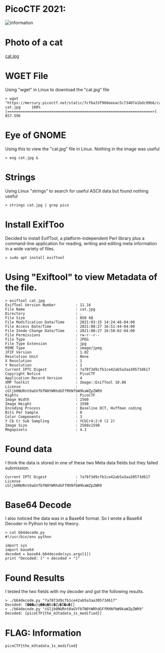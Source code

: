 # PicoCTF 2021: 
![information](https://user-images.githubusercontent.com/38919321/134426194-a8ae603c-2121-4279-8f06-1dec79afeb2a.png)


# Photo of a cat
[cat.jpg](https://mercury.picoctf.net/static/7cf6a33f90deeeac5c73407a1bdc99b6/cat.jpg)


# WGET File
Using "wget" in Linux to download the "cat.jpg" file
```
> wget "https://mercury.picoctf.net/static/7cf6a33f90deeeac5c73407a1bdc99b6/cat.jpg"
cat.jpg		100%[==================================================================>] 857.55K    
```


# Eye of GNOME
Using this to view the "cat.jpg" file in Linux. Nothing in the image was useful
```
> eog cat.jpg &
```


# Strings
Using Linux "strings" to search for useful ASCII data but found nothing useful
```
> strings cat.jpg | grep pico
```


# Install ExifToo 
Decided to install ExifTool, a platform-independent Perl library plus a command-line application for reading, writing and editing meta information in a wide variety of files. 

```
> sudo apt install exiftool
```

# Using "Exiftool" to view Metadata of the file.
```
> exiftool cat.jpg 
ExifTool Version Number         : 11.16
File Name                       : cat.jpg
Directory                       : .
File Size                       : 858 kB
File Modification Date/Time     : 2021:03:15 14:24:46-04:00
File Access Date/Time           : 2021:08:27 16:51:44-04:00
File Inode Change Date/Time     : 2021:08:27 16:50:02-04:00
File Permissions                : rw-r--r--
File Type                       : JPEG
File Type Extension             : jpg
MIME Type                       : image/jpeg
JFIF Version                    : 1.02
Resolution Unit                 : None
X Resolution                    : 1
Y Resolution                    : 1
Current IPTC Digest             : 7a78f3d9cfb1ce42ab5a3aa30573d617
Copyright Notice                : PicoCTF
Application Record Version      : 4
XMP Toolkit                     : Image::ExifTool 10.80
License                         : cGljb0NURnt0aGVfbTN0YWRhdGFfMXNfbW9kaWZpZWR9
Rights                          : PicoCTF
Image Width                     : 2560
Image Height                    : 1598
Encoding Process                : Baseline DCT, Huffman coding
Bits Per Sample                 : 8
Color Components                : 3
Y Cb Cr Sub Sampling            : YCbCr4:2:0 (2 2)
Image Size                      : 2560x1598
Megapixels                      : 4.1
```

# Found data
I think the data is stored in one of these two Meta data fields but they failed submission.
```
Current IPTC Digest             : 7a78f3d9cfb1ce42ab5a3aa30573d617
License                         : cGljb0NURnt0aGVfbTN0YWRhdGFfMXNfbW9kaWZpZWR9
```

# Base64 Decode
I also noticed the data was in a Base64 format. So I wrote a Base64 Decoder in Python to test my theory.
```
> cat b64decode.py 
#!/usr/bin/env python

import sys
import base64
decoded = base64.b64decode(sys.argv[1])
print "Decoded: [" + decoded + "]"
```

# Found Results
I tested the two fields with my decoder and got the following results.
```
> ./b64decode.py "7a78f3d9cfb1ce42ab5a3aa30573d617"
Decoded: [���w}q��q�6i�Zݦ�Ӟ�w�{]
> ./b64decode.py "cGljb0NURnt0aGVfbTN0YWRhdGFfMXNfbW9kaWZpZWR9"
Decoded: [picoCTF{the_m3tadata_1s_modified}]
```


# FLAG: Information
```
picoCTF{the_m3tadata_1s_modified}
```
